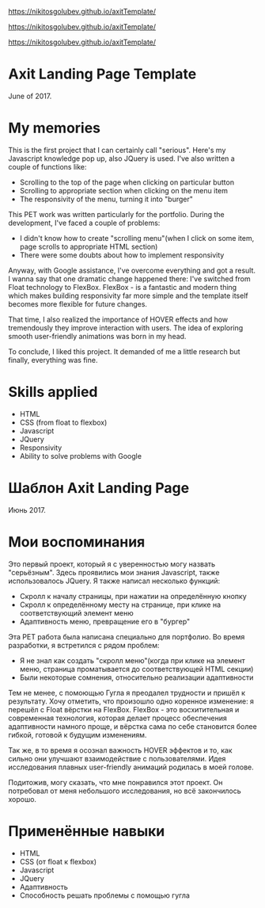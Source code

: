 https://nikitosgolubev.github.io/axitTemplate/

https://nikitosgolubev.github.io/axitTemplate/

https://nikitosgolubev.github.io/axitTemplate/

# Axit Landing Page Template
June of 2017.

# My memories
This is the first project that I can certainly call "serious". Here's my Javascript knowledge pop up, also JQuery is used. I've also written a couple of functions like:
- Scrolling to the top of the page when clicking on particular button
- Scrolling to appropriate section when clicking on the menu item
- The responsivity of the menu, turning it into "burger"

This PET work was written particularly for the portfolio. During the development, I've faced a couple of problems:
- I didn't know how to create "scrolling menu"(when I click on some item, page scrolls to appropriate HTML section)
- There were some doubts about how to implement responsivity

Anyway, with Google assistance, I've overcome everything and got a result. I wanna say that one dramatic change happened there: I've switched from Float technology to FlexBox. FlexBox - is a fantastic and modern thing which makes building responsivity far more simple and the template itself becomes more flexible for future changes.

That time, I also realized the importance of HOVER effects and how tremendously they improve interaction with users. The idea of exploring smooth user-friendly animations was born in my head.

To conclude, I liked this project. It demanded of me a little research but finally, everything was fine. 

# Skills applied
- HTML
- CSS (from float to flexbox)
- Javascript
- JQuery
- Responsivity
- Ability to solve problems with Google

# Шаблон Axit Landing Page
Июнь 2017.

# Мои воспоминания
Это первый проект, который я с уверенностью могу назвать "серьёзным". Здесь проявились мои знания Javascript, также использовалось JQuery. Я также написал несколько функций:
- Скролл к началу страницы, при нажатии на определённую кнопку
- Скролл к определённому месту на странице, при клике на соответствующий элемент меню
- Адаптивность меню, превращение его в "бургер"

Эта PET работа была написана специально для портфолио. Во время разработки, я встретился с рядом проблем:
- Я не знал как создать "скролл меню"(когда при клике на элемент меню, страница проматывается до соответствующей HTML секции)
- Были некоторые сомнения, относительно реализации адаптивности

Тем не менее, с помоющью Гугла я преодалел трудности и пришёл к результату. Хочу отметить, что произошло одно коренное изменение: я перешёл с Float вёрстки на FlexBox. FlexBox - это восхитительная и современная технология, которая делает процесс обеспечения адаптивности  намного проще, и вёрстка сама по себе становится более гибкой, готовой к будущим изменениям.

Так же, в то время я осознал важность HOVER эффектов и то, как сильно они улучшают взаимодействие с пользователями. Идея исследования плавных user-friendly анимаций родилась в моей голове.

Подитожив, могу сказать, что мне понравился этот проект. Он потребовал от меня небольшого исследования, но всё закончилось хорошо.

# Применённые навыки
- HTML
- CSS (от float к flexbox)
- Javascript
- JQuery
- Адаптивность
- Способность решать проблемы с помощью гугла
